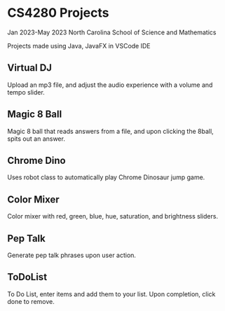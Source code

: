 # CS4280 Projects
Jan 2023-May 2023 North Carolina School of Science and Mathematics

Projects made using Java, JavaFX in VSCode IDE

## Virtual DJ
Upload an mp3 file, and adjust the audio experience with a volume and tempo slider.

## Magic 8 Ball
Magic 8 ball that reads answers from a file, and upon clicking the 8ball, spits out an answer.

## Chrome Dino
Uses robot class to automatically play Chrome Dinosaur jump game.

## Color Mixer 
Color mixer with red, green, blue, hue, saturation, and brightness sliders.

## Pep Talk
Generate pep talk phrases upon user action.

## ToDoList
To Do List, enter items and add them to your list. Upon completion, click done to remove.
